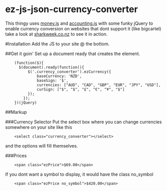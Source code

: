 # ez-js-json-currency-converter
This thingy uses [money.js](https://github.com/openexchangerates/money.js/) and [accounting.js](https://github.com/openexchangerates/accounting.js) with some funky jQuery to enable currency conversion on websites that dont support it (like bigcartel) take a look at [sharkweek.co.nz](http://sharkweek.co.nz) to see it in action.

#Installation
Add the JS to your site @ the bottom.

##Get it goin'
Set up a document ready that creates the element.

        (function($){    
          $(document).ready(function(){
              $('.currency_converter').ezCurrency({
                  baseCurrency: 'NZD',
                  baseSign: '$',
                  currencies: ["AUD", "CAD", "GBP", "EUR", "JPY", "USD"],
                  curSign: ["$", "$", "£", "€", "¥", "$"]
              });
            });
        })(jQuery)


##Markup

###Currency Selector
Put the select box where you can change currencies somewhere on your site like this

        <select class="currency_converter"></select>
        
and the options will fill themselves.

###Prices 

        <span class="ezPrice">$69.00</span>
        
If you dont want a symbol to display, it would have the class no_symbol

        <span class="ezPrice no_symbol">$420.00</span>
